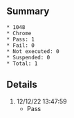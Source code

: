 ## Summary
	* 1048
	* Chrome
	* Pass: 1
	* Fail: 0
	* Not executed: 0
	* Suspended: 0
	* Total: 1
## Details
1. 12/12/22 13:47:59
	* Pass
